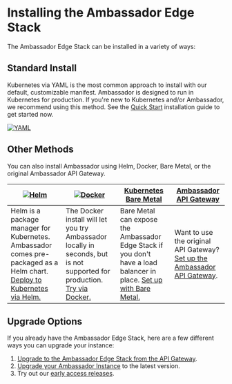 # Installing the Ambassador Edge Stack

The Ambassador Edge Stack can be installed in a variety of ways:

## Standard Install

Kubernetes via YAML is the most common approach to install with our default, customizable manifest. Ambassador is designed to run in Kubernetes for production. If you're new to Kubernetes and/or Ambassador, we recommend using this method.
See the [Quick Start](../../user-guide/getting-started) installation guide to get started now.

[![YAML](../../doc-images/kubernetes.png)](/user-guide/getting-started)

## Other Methods

You can also install Ambassador using Helm, Docker, Bare Metal, or the original Ambassador API Gateway.

| [![Helm](../../doc-images/helm.png)](../../user-guide/helm) | [![Docker](../../doc-images/docker.png)](../../about/quickstart) | [Kubernetes Bare Metal](../../user-guide/bare-metal) | [Ambassador API Gateway](../../user-guide/install-ambassador-oss) |
| --- | --- | --- | --- |
| Helm is a package manager for Kubernetes. Ambassador comes pre-packaged as a Helm chart. [Deploy to Kubernetes via Helm.](../../user-guide/helm) | The Docker install will let you try Ambassador locally in seconds, but is not supported for production. [Try via Docker.](../../about/quickstart) | Bare Metal can expose the Ambassador Edge Stack if you don't have a load balancer in place. [Set up with Bare Metal.](../../user-guide/bare-metal) | Want to use the original API Gateway? [Set up the Ambassador API Gateway](../../user-guide/install-ambassador-oss).|

## Upgrade Options

If you already have the Ambassador Edge Stack, here are a few different ways you can upgrade your instance:

1. [Upgrade to the Ambassador Edge Stack from the API Gateway](../../user-guide/upgrade-to-edge-stack).
2. [Upgrade your Ambassador Instance](../../reference/upgrading) to the latest version.
3. Try out our [early access releases](../../user-guide/early-access).
